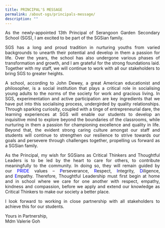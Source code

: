 ```yaml
---
title: PRINCIPAL'S MESSAGE
permalink: /about-sgs/principals-message/
description: ""
---
```


<p style="text-align: justify;"> As the newly-appointed 13th Principal of Serangoon Garden Secondary School (SGS), I am excited to be part of the SGSian family.</p> 

<p style="text-align: justify;"> SGS has a long and proud tradition in nurturing youths from varied backgrounds to unearth their potential and develop in them a passion for life. Over the years, the school has also undergone various phases of transformation and growth, and I am grateful for the strong foundations laid. Together with my staff, we will continue to work with all our stakeholders to bring SGS to greater heights.</p> 

<p style="text-align: justify;"> A school, according to John Dewey, a great American educationist and philosopher, is a social institution that plays a critical role in socialising young adults to the norms of the society for work and gracious living. In SGS, experimentation and active participation are key ingredients that we have put into this socialising process, undergirded by quality relationships. Through sparking curiosity, coupled with a tinge of entrepreneurial dare, the learning experiences at SGS will enable our students to develop an inquisitive mind to explore beyond the boundaries of the classrooms, while nurturing in them a passion for championing excellence and quality in life. Beyond that, the evident strong caring culture amongst our staff and students will continue to strengthen our resilience to strive towards our goals and persevere through challenges together, propelling us forward as a SGSian family.</p> 

<p style="text-align: justify;"> As the Principal, my wish for SGSians as Critical Thinkers and Thoughtful Leaders is to be led by the heart to care for others, to contribute meaningfully to the community. In doing so, they will remain guided by our <font color="blue">PRIDE</font> values – <font color="blue">P</font>erseverance, <font color="blue">R</font>espect, <font color="blue">I</font>ntegrity, <font color="blue">D</font>iligence, and <font color="blue">E</font>mpathy. Therefore, Thoughtful Leadership must first begin at home and in school where we care for one another with respect, empathy, kindness and compassion, before we apply and extend our knowledge as Critical Thinkers to make our society a better place.</p> 

<p style="text-align: justify;"> I look forward to working in close partnership with all stakeholders to achieve this for our students.</p> 

Yours in Partnership, <br>
Mdm Valerie Goh